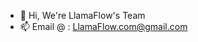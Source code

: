 - 👋 Hi, We're LlamaFlow's Team
- 📫 Email @ : LlamaFlow.com@gmail.com

<!---
llamaflow/llamaflow is a ✨ special ✨ repository because its `README.md` (this file) appears on your GitHub profile.
You can click the Preview link to take a look at your changes.
--->
